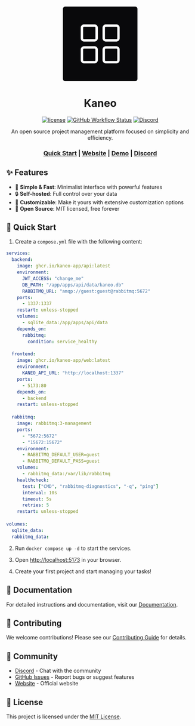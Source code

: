 <p align="center">
  <a href="https://kaneo.app">
    <img src="https://github.com/kaneo-app/.github/blob/main/profile/assets/logo-mono-rounded.png?raw=true" alt="Kaneo's logo" width="200" />
  </a>
</p>

<h1 align="center">Kaneo</h1>

<div align="center">

[![license](https://img.shields.io/badge/license-MIT-blue.svg)](LICENSE)
[![GitHub Workflow Status](https://img.shields.io/github/actions/workflow/status/kaneo-app/app/ci.yml?branch=main)](https://github.com/kaneo-app/app/actions)
[![Discord](https://img.shields.io/discord/1326250681530843178?color=7389D8&label=&logo=discord&logoColor=ffffff)](https://discord.gg/vTKsVnqY)

</div>

<p align="center">An open source project management platform focused on simplicity and efficiency.</p>

<div align="center">
  <h3>
    <a href="https://kaneo.app/quick-start">Quick Start</a>
    <span> | </span>
    <a href="https://kaneo.app">Website</a>
    <span> | </span>
    <a href="https://demo.kaneo.app">Demo</a>
    <span> | </span>
    <a href="https://discord.gg/vTKsVnqY">Discord</a>
  </h3>
</div>

## ✨ Features

- 🚀 **Simple & Fast**: Minimalist interface with powerful features
- 🔒 **Self-hosted**: Full control over your data
- 🎨 **Customizable**: Make it yours with extensive customization options
- 🤝 **Open Source**: MIT licensed, free forever

## 🚀 Quick Start

1. Create a `compose.yml` file with the following content:

```yaml
services:
  backend:
    image: ghcr.io/kaneo-app/api:latest
    environment:
      JWT_ACCESS: "change_me"
      DB_PATH: "/app/apps/api/data/kaneo.db"
      RABBITMQ_URL: "amqp://guest:guest@rabbitmq:5672"
    ports:
      - 1337:1337
    restart: unless-stopped
    volumes:
      - sqlite_data:/app/apps/api/data
    depends_on:
      rabbitmq:
        condition: service_healthy

  frontend:
    image: ghcr.io/kaneo-app/web:latest
    environment:
      KANEO_API_URL: "http://localhost:1337"
    ports:
      - 5173:80
    depends_on:
      - backend
    restart: unless-stopped

  rabbitmq:
    image: rabbitmq:3-management
    ports:
      - "5672:5672"
      - "15672:15672"
    environment:
      - RABBITMQ_DEFAULT_USER=guest
      - RABBITMQ_DEFAULT_PASS=guest
    volumes:
      - rabbitmq_data:/var/lib/rabbitmq
    healthcheck:
      test: ["CMD", "rabbitmq-diagnostics", "-q", "ping"]
      interval: 10s
      timeout: 5s
      retries: 5
    restart: unless-stopped

volumes:
  sqlite_data:
  rabbitmq_data:
```

2. Run `docker compose up -d` to start the services.

3. Open [http://localhost:5173](http://localhost:5173) in your browser.

4. Create your first project and start managing your tasks!

## 📖 Documentation

For detailed instructions and documentation, visit our [Documentation](https://kaneo.app/quick-start).

## 🤝 Contributing

We welcome contributions! Please see our [Contributing Guide](CONTRIBUTING.md) for details.

## 💬 Community

- [Discord](https://discord.gg/vTKsVnqY) - Chat with the community
- [GitHub Issues](https://github.com/kaneo-app/app/issues) - Report bugs or suggest features
- [Website](https://kaneo.app) - Official website

## 📝 License

This project is licensed under the [MIT License](LICENSE).